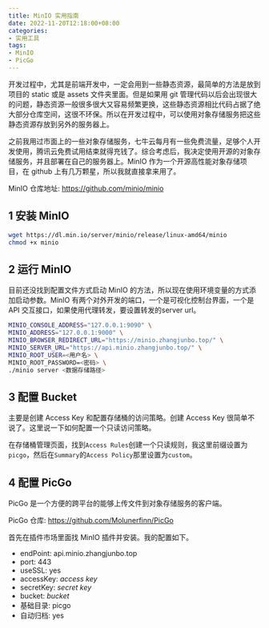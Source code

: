 ```yaml
---
title: MinIO 实用指南
date: 2022-11-20T12:18:00+08:00
categories: 
- 实用工具
tags: 
- MinIO
- PicGo
---
```


开发过程中，尤其是前端开发中，一定会用到一些静态资源，最简单的方法是放到项目的 static 或是 assets 文件夹里面。但是如果用 git 管理代码以后会出现很大的问题，静态资源一般很多很大又容易频繁更换，这些静态资源相比代码占据了绝大部分仓库空间，这很不环保。所以在开发过程中，可以使用对象存储服务把这些静态资源存放到另外的服务器上。

之前我用过市面上的一些对象存储服务，七牛云每月有一些免费流量，足够个人开发使用，腾讯云免费试用结束就得充钱了。综合考虑后，我决定使用开源的对象存储服务，并且部署在自己的服务器上。MinIO 作为一个开源高性能对象存储项目，在 github 上有几万颗星，所以我就直接拿来用了。

MinIO 仓库地址: <https://github.com/minio/minio>

## 1 安装 MinIO

```bash
wget https://dl.min.io/server/minio/release/linux-amd64/minio
chmod +x minio
```

## 2 运行 MinIO

目前还没找到配置文件方式启动 MinIO 的方法，所以现在使用环境变量的方式添加启动参数。MinIO 有两个对外开发的端口，一个是可视化控制台界面，一个是 API 交互接口，如果使用代理转发，要设置转发的server url。

```bash
MINIO_CONSOLE_ADDRESS="127.0.0.1:9090" \
MINIO_ADDRESS="127.0.0.1:9000" \
MINIO_BROWSER_REDIRECT_URL="https://minio.zhangjunbo.top/" \
MINIO_SERVER_URL="https://api.minio.zhangjunbo.top/" \
MINIO_ROOT_USER=<用户名> \
MINIO_ROOT_PASSWORD=<密码> \
./minio server <数据存储路径>
```

## 3 配置 Bucket

主要是创建 Access Key 和配置存储桶的访问策略。创建 Access Key 很简单不说了。这里说一下如何配置一个只读访问策略。

在存储桶管理页面，找到`Access Rules`创建一个只读规则，我这里前缀设置为`picgo`，然后在`Summary`的`Access Policy`那里设置为`custom`。

## 4 配置 PicGo

PicGo 是一个方便的跨平台的能够上传文件到对象存储服务的客户端。

PicGo 仓库: <https://github.com/Molunerfinn/PicGo>

首先在插件市场里面找 MinIO 插件并安装。我的配置如下。

* endPoint: api.minio.zhangjunbo.top
* port: 443
* useSSL: yes
* accessKey: *access key*
* secretKey: *secret key*
* bucket: *bucket*
* 基础目录: picgo
* 自动归档: yes
